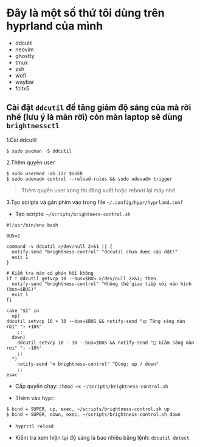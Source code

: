 # Đây là một số thứ tôi dùng trên hyprland của mình

- ddcutil
- neovim
- ghostty
- tmux
- zsh
- wofi
- waybar
- fcitx5

## Cài đặt `ddcutil` để tăng giảm độ sáng của mà rời nhé (lưu ý là màn rời) còn màn laptop sẽ dùng `brightnessctl`

1.Cài ddcutil

```
$ sudo pacman -S ddcutil

```

2.Thêm quyền user

```
$ sudo usermod -aG i2c $USER
$ sudo udevadm control --reload-rules && sudo udevadm trigger

```
> Thêm quyền user xong thì đăng xuất hoặc reboot lại máy nhé.

3.Tạo scripts và gán phím vào trong file `~/.config/hypr/hyprland.conf`

- Tạo scripts: `~/scripts/brightness-control.sh`

```
#!/usr/bin/env bash

BUS=2

command -v ddcutil >/dev/null 2>&1 || {
  notify-send "brightness-control" "ddcutil chưa được cài đặt!"
  exit 1
}

# Kiểm tra màn có phản hồi không
if ! ddcutil getvcp 10 --bus=$BUS >/dev/null 2>&1; then
  notify-send "brightness-control" "Không thể giao tiếp với màn hình (bus=$BUS)"
  exit 1
fi

case "$1" in
  up)
ddcutil setvcp 10 + 10 --bus=$BUS && notify-send "🌞 Tăng sáng màn rời" "↑ +10%"
    ;;
  down)
    ddcutil setvcp 10 - 10 --bus=$BUS && notify-send "🌚 Giảm sáng màn rời" "↓ -10%"
    ;;
  *)
    notify-send "⚙️ brightness-control" "Dùng: up / down"
    ;;
esac

```

- Cấp quyền chạy: `chmod +x ~/scripts/brightness-control.sh`

- Thêm vào hypr:

```
$ bind = SUPER, up, exec, ~/scripts/brightness-control.sh up
$ bind = SUPER, down, exec, ~/scripts/brightness-control.sh down

```

- `hyprctl reload`

- Kiểm tra xem hiện tại độ sáng là bao nhiêu bằng lệnh: `ddcutil detect`




